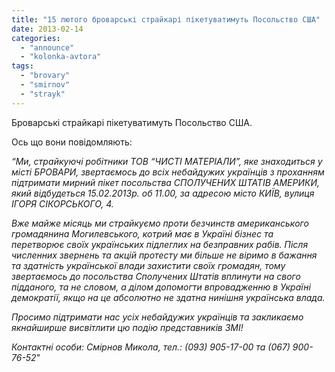 ```yaml
---
title: "15 лютого броварські страйкарі пікетуватимуть Посольство США"
date: 2013-02-14
categories: 
  - "announce"
  - "kolonka-avtora"
tags: 
  - "brovary"
  - "smirnov"
  - "strayk"
---
```


Броварські страйкарі пікетуватимуть Посольство США.

Ось що вони повідомляють:

_“Ми, страйкуючі робітники ТОВ “ЧИСТІ МАТЕРІАЛИ”, яке знаходиться у місті БРОВАРИ, звертаємось до всіх небайдужих українців з проханням підтримати мирний пікет посольства СПОЛУЧЕНИХ ШТАТІВ АМЕРИКИ, який відбудеться 15.02.2013р. об 11.00, за адресою місто КИЇВ, вулиця ІГОРЯ СІКОРСЬКОГО, 4._

_Вже майже місяць ми страйкуємо проти безчинств американського громадянина Могилевського, котрий має в Україні бізнес та перетворює своїх українських підлеглих на безправних рабів. Після численних звернень та акцій протесту ми більше не віримо в бажання та здатність української влади захистити своїх громадян, тому звертаємось до посольства Сполучених Штатів вплинути на свого підданого, та не словом, а ділом допомогти впровадженню в Україні демократії, якщо на це абсолютно не здатна нинішня українська влада._

_Просимо підтримати нас усіх небайдужих українців та закликаємо якнайширше висвітлити цю подію представників ЗМІ!_

_Контактні особи: Смірнов Микола, тел.: (093) 905-17-00 та (067) 900-76-52_"
